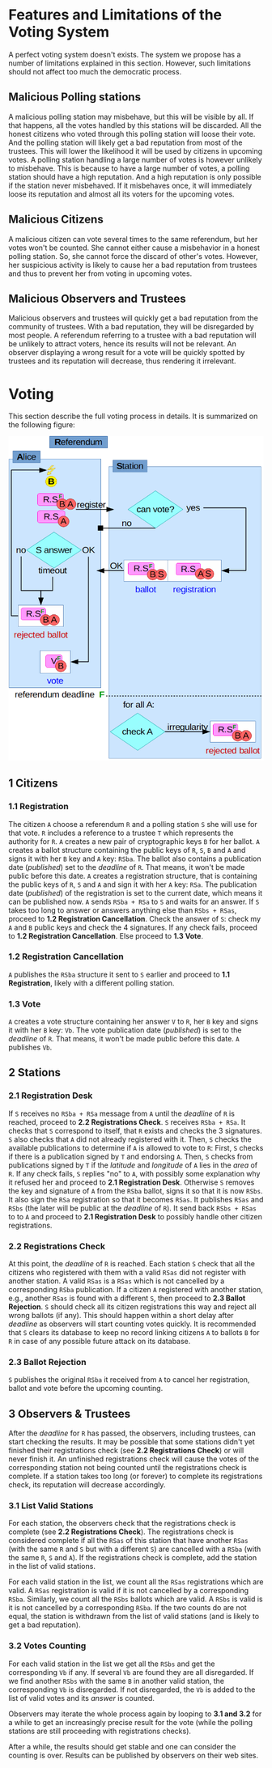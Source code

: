 # Features and Limitations of the Voting System

A perfect voting system doesn't exists.
The system we propose has a number of limitations explained in this section.
However, such limitations should not affect too much the democratic process.

## Malicious Polling stations

A malicious polling station may misbehave, but this will be visible by all.
If that happens, all the votes handled by this stations will be discarded.
All the honest citizens who voted through this polling station will loose their vote.
And the polling station will likely get a bad reputation from most of the trustees.
This will lower the likelihood it will be used by citizens in upcoming votes.
A polling station handling a large number of votes is however unlikely to misbehave.
This is because to have a large number of votes, a polling station should have a high reputation.
And a high reputation is only possible if the station never misbehaved.
If it misbehaves once, it will immediately loose its reputation and almost all its voters for the upcoming votes.

## Malicious Citizens

A malicious citizen can vote several times to the same referendum, but her votes won't be counted.
She cannot either cause a misbehavior in a honest polling station.
So, she cannot force the discard of other's votes.
However, her suspicious activity is likely to cause her a bad reputation from trustees and thus to prevent her from voting in upcoming votes.

## Malicious Observers and Trustees

Malicious observers and trustees will quickly get a bad reputation from the community of trustees.
With a bad reputation, they will be disregarded by most people.
A referendum referring to a trustee with a bad reputation will be unlikely to attract voters, hence its results will not be relevant.
An observer displaying a wrong result for a vote will be quickly spotted by trustees and its reputation will decrease, thus rendering it irrelevant.

# Voting

This section describe the full voting process in details.
It is summarized on the following figure:

<img src="https://raw.githubusercontent.com/directdemocracy-vote/doc/master/vote.png" alt="Voting Process" width="561"/>

## 1 Citizens

### 1.1 Registration

The citizen `A` choose a referendum `R` and a polling station `S` she will use for that vote.
`R` includes a reference to a trustee `T` which represents the authority for `R`.
`A` creates a new pair of cryptographic keys `B` for her ballot.
`A` creates a ballot structure containing the public keys of `R`, `S`, `B` and `A` and signs it with her `B` key and `A` key: `RSba`.
The ballot also contains a publication date (*published*) set to the *deadline* of `R`.
That means, it won't be made public before this date.
`A` creates a registration structure, that is containing the public keys of `R`, `S` and `A` and sign it with her `A` key: `RSa`.
The publication date (*published*) of the registration is set to the current date, which means it can be published now.
`A` sends `RSba + RSa` to `S` and waits for an answer.
If `S` takes too long to answer or answers anything else than `RSbs + RSas`, proceed to **1.2 Registration Cancellation**.
Check the answer of `S`: check my `A` and `B` public keys and check the 4 signatures.
If any check fails, proceed to **1.2 Registration Cancellation**.
Else proceed to **1.3 Vote**.

### 1.2 Registration Cancellation

`A` publishes the `RSba` structure it sent to `S` earlier and proceed to **1.1 Registration**, likely with a different polling station.

### 1.3 Vote

`A` creates a vote structure containing her answer `V` to `R`, her `B` key and signs it with her `B` key: `Vb`.
The vote publication date (*published*) is set to the *deadline* of `R`.
That means, it won't be made public before this date.
`A` publishes `Vb`.

## 2 Stations

### 2.1 Registration Desk

If `S` receives no `RSba + RSa` message from `A` until the *deadline* of `R` is reached, proceed to **2.2 Registrations Check**.
`S` receives `RSba + RSa`. It checks that `S` correspond to itself, that `R` exists and checks the 3 signatures.
`S` also checks that `A` did not already registered with it.
Then, `S` checks the available publications to determine if `A` is allowed to vote to `R`:
First, `S` checks if there is a publication signed by `T` and endorsing `A`.
Then, `S` checks from publications signed by `T` if the *latitude* and *longitude* of `A` lies in the *area* of `R`.
If any check fails, `S` replies "no" to `A`, with possibly some explanation why it refused her and proceed to **2.1 Registration Desk**.
Otherwise `S` removes the key and signature of `A` from the `RSba` ballot, signs it so that it is now `RSbs`.
It also sign the `RSa` registration so that it becomes `RSas`.
It publishes `RSas` and `RSbs` (the later will be public at the *deadline* of `R`).
It send back `RSbs + RSas` to to `A` and proceed to **2.1 Registration Desk** to possibly handle other citizen registrations.

### 2.2 Registrations Check

At this point, the *deadline* of `R` is reached.
Each station `S` check that all the citizens who registered with them with a valid `RSas` did not register with another station.
A valid `RSas` is a `RSas` which is not cancelled by a corresponding `RSba` publication.
If a citizen `A` registered with another station, e.g., another `RSas` is found with a different `S`, then proceed to **2.3 Ballot Rejection**.
`S` should check all its citizen registrations this way and reject all wrong ballots (if any).
This should happen within a short delay after *deadline* as observers will start counting votes quickly.
It is recommended that `S` clears its database to keep no record linking citizens `A` to ballots `B` for `R` in case of any possible future attack on its database.

### 2.3 Ballot Rejection

`S` publishes the original `RSba` it received from `A` to cancel her registration, ballot and vote before the upcoming counting.

## 3 Observers & Trustees

After the *deadline* for `R` has passed, the observers, including trustees, can start checking the results.
It may be possible that some stations didn't yet finished their registrations check (see **2.2 Registrations Check**) or will never finish it.
An unfinished registrations check will cause the votes of the corresponding station not being counted until the registrations check is complete.
If a station takes too long (or forever) to complete its registrations check, its reputation will decrease accordingly.

### 3.1 List Valid Stations

For each station, the observers check that the registrations check is complete (see **2.2 Registrations Check**).
The registrations check is considered complete if all the `RSas` of this station that have another `RSas` (with the same `R` and `S` but with a different `S`) are cancelled with a `RSba` (with the same `R`, `S` and `A`).
If the registrations check is complete, add the station in the list of valid stations.

For each valid station in the list, we count all the `RSas` registrations which are valid.
A `RSas` registration is valid if it is not cancelled by a corresponding `RSba`.
Similarly, we count all the `RSbs` ballots which are valid.
A `RSbs` is valid is it is not cancelled by a corresponding `RSba`.
If the two counts do are not equal, the station is withdrawn from the list of valid stations (and is likely to get a bad reputation).

### 3.2 Votes Counting

For each valid station in the list we get all the `RSbs` and get the corresponding `Vb` if any.
If several `Vb` are found they are all disregarded.
If we find another `RSbs` with the same `B` in another valid station, the corresponding `Vb` is disregarded.
If not disregarded, the `Vb` is added to the list of valid votes and its *answer* is counted.

Observers may iterate the whole process again by looping to **3.1 and 3.2** for a while to get an increasingly precise result for the vote (while the polling stations are still proceeding with registrations checks).

After a while, the results should get stable and one can consider the counting is over.
Results can be published by observers on their web sites.
